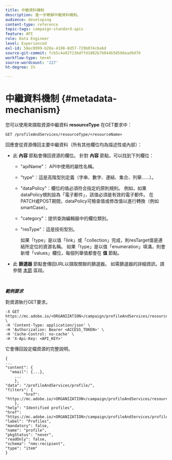 ```yaml
---
title: 中繼資料機制
description: 進一步瞭解中繼資料機制。
audience: developing
content-type: reference
topic-tags: campaign-standard-apis
feature: API
role: Data Engineer
level: Experienced
exl-id: 58ec0999-b28a-4198-8d57-729b074c6a6d
source-git-commit: fcb5c4a92f23bdffd1082b7b044b5859dead9d70
workflow-type: tm+mt
source-wordcount: '227'
ht-degree: 1%

---
```


# 中繼資料機制 {#metadata-mechanism}

您可以使用來擷取資源中繼資料 **resourceType** 在GET要求中：

`GET /profileAndServices/resourceType/<resourceName>`

回應會從資源傳回主要中繼資料（所有其他欄位均為描述性或內部）：

* 此 **內容** 節點會傳回資源的欄位。 針對 **內容** 節點，可以找到下列欄位：

   * &quot;apiName&quot;： API中使用的屬性名稱。
   * &quot;type&quot;：這是高階型別定義（字串、數字、連結、集合、列舉……）。
   * &quot;dataPolicy&quot;：欄位的值必須符合指定的原則規則。 例如，如果dataPolicy規則設為「電子郵件」，該值必須是有效的電子郵件。 在PATCH或POST期間，dataPolicy可檢查值或修改值以進行轉換（例如smartCase）。
   * &quot;category&quot;：提供查詢編輯器中的欄位類別。
   * &quot;resType&quot;：這是技術型別。

     如果「type」是以值「link」或「collection」完成，則resTarget值是連結所定位的資源名稱。
如果「type」是以值「enumeration」填滿，則會新增「values」欄位，每個列舉值都會在 **值** 節點。

* 此 **篩選器** 節點會傳回URL以擷取關聯的篩選器。 如需篩選器的詳細資訊，請參閱 [本節](../../api/using/filtering.md) 區段。

<!-- créer une section au même niveau sur les liens -->
<!-- dans l'exemple: birthdate, email +  mettre 2 liens : un de type 1-1 , 1-N
si on prend l'exemple de l'org unit, on aura un bon exemple lien -->
<!-- plus reparler du node Data -->

<br/>

***範例要求***

對資源執行GET要求。

```
-X GET https://mc.adobe.io/<ORGANIZATION>/campaign/profileAndServices/resourceType/profile \
-H 'Content-Type: application/json' \
-H 'Authorization: Bearer <ACCESS_TOKEN>' \
-H 'Cache-Control: no-cache' \
-H 'X-Api-Key: <API_KEY>'
```

它會傳回設定檔資源的完整說明。

```
{
...
"content": {
  "email": {...},
    ...
    },
"data": "/profileAndServices/profile/",
"filters": {
        "href": "https://mc.adobe.io/<ORGANIZATION>/campaign/profileAndServices/resourceType/<PKEY>"
    },
"help": "Identified profiles",
"href": "https://mc.adobe.io/<ORGANIZATION>/campaign/profileAndServices/profile/metadata",
"label": "Profiles",
"mandatory": false,
"name": "profile",
"pkgStatus": "never",
"readOnly": false,
"schema": "nms:recipient",
"type": "item"
}
```
